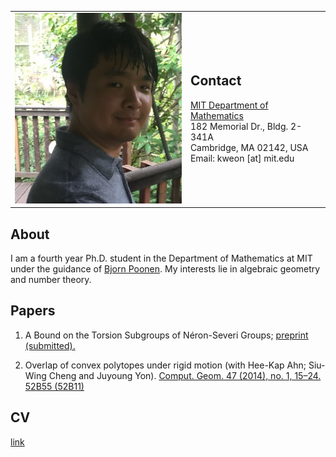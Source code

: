 <table border="0px" cellspacing="0px" cellpadding="0px">
    <td>
        <img src="pics/Pic_01.jpg?raw=true" width="280px" />
    </td>
    <td>
        <h2>Contact</h2>
        <a href="http://math.mit.edu/index.php">
            MIT Department of Mathematics </a><br/>
        182 Memorial Dr., Bldg. 2-341A <br/>
        Cambridge, MA 02142, USA <br/>
Email: kweon [at] mit.edu
    </td>
</table>

## About
I am a fourth year Ph.D. student in the Department of Mathematics at MIT under the guidance of 
<a href="http://www-math.mit.edu/~poonen/">Bjorn Poonen</a>. My interests lie in algebraic geometry and number theory.

## Papers
1. A Bound on the Torsion Subgroups of Néron-Severi Groups; <a href="https://arxiv.org/abs/1902.02753">preprint (submitted).</a>

2. Overlap of convex polytopes under rigid motion (with Hee-Kap Ahn; Siu-Wing Cheng and Juyoung Yon). 
<a href="https://www.sciencedirect.com/science/article/pii/S0925772113000941">Comput. Geom. 47 (2014), no. 1, 15–24. 52B55 (52B11)</a>


## CV
[link](https://github.com/kweon7182/kweon7182.github.io/raw/master/files/CV.pdf)
